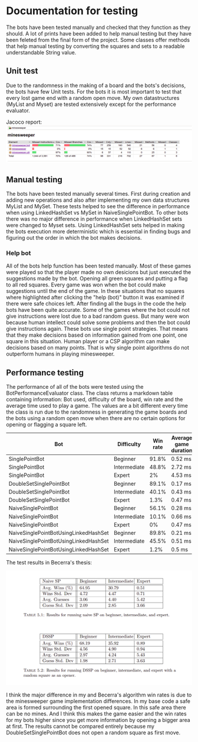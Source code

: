 # Documentation for testing

The bots have been tested manually and checked that they function as they should. A lot of prints have been added to help manual testing but they have been feleted from the final form of the project. Some classes offer methods that help manual testing by converting the squares and sets to a readable understandable String value.

## Unit test

Due to the randomness in the making of a board and the bots's decisions, the bots have few Unit tests. For the bots it is most important to test that every lost game end with a random open move. My own datastructures (MyList and Myset) are tested extensively except for the performance evaluator.

Jacoco report:
<img src="https://github.com/jullebli/minesweeperBot/blob/master/documentation/pictures/jacocoResults.png" />

## Manual testing

The bots have been tested manually several times. First during creation and adding new operations and also after implementing my own data structures MyList and MySet. These tests helped to see the difference in performance when using LinkedHashSet vs MySet in NaiveSinglePointBot. To other bots there was no major difference in performance when LinkedHashSet sets were changed to Myset sets. Using LinkedHashSet sets helped in making the bots execution more deterministic which is essential in finding bugs and figuring out the order in which the bot makes decisions.

### Help bot

All of the bots help function has been tested manually. Most of these games were played so that the player made no own desicions but just executed the suggestions made by the bot. Opening all green squares and putting a flag to all red squares. Every game was won when the bot could make suggestions until the end of the game. In these situations that no squares where highlighted after clicking the "help (bot)" button it was examined if there were safe choices left. After finding all the bugs in the code the help bots have been quite accurate. Some of the games where the bot could not give instructions were lost due to a bad random guess. But many were won because human intellect could solve some problems and then the bot could give instructions again. These bots use single point strategies. That means that they make decisions based on information gained from one point, one square in this situation. Human player or a CSP algorithm can make decisions based on many points. That is why single point algorithms do not outperform humans in playing minesweeper.

## Performance testing

The performance of all of the bots were tested using the BotPerformanceEvaluator class. The class returns a markdown table containing information: Bot used, difficulty of the board, win rate and the average time used to play a game. The values are a bit different every time the class is run due to the randomness in generating the game boards and the bots using a random open move when there are no certain options for opening or flagging a square left.

|Bot|Difficulty|Win rate|Average game duration|
|-----|------|------|------|
|SinglePointBot|Beginner|91.8%|0.52 ms|
|SinglePointBot|Intermediate|48.8%|2.72 ms|
|SinglePointBot|Expert|2%|4.53 ms|
|DoubleSetSinglePointBot|Beginner|89.1%|0.17 ms|
|DoubleSetSinglePointBot|Intermediate|40.1%|0.43 ms|
|DoubleSetSinglePointBot|Expert|1.3%|0.47 ms|
|NaiveSinglePointBot|Beginner|56.1%|0.28 ms|
|NaiveSinglePointBot|Intermediate|10.1%|0.66 ms|
|NaiveSinglePointBot|Expert|0%|0.47 ms|
|NaiveSinglePointBotUsingLinkedHashSet|Beginner|89.8%|0.21 ms|
|NaiveSinglePointBotUsingLinkedHashSet|Intermediate|45.5%|0.51 ms|
|NaiveSinglePointBotUsingLinkedHashSet|Expert|1.2%|0.5 ms|

The test results in Becerra's thesis:

<img src="https://github.com/jullebli/minesweeperBot/blob/master/documentation/pictures/BecerraResults.png" />

I think the major difference in my and Becerra's algorithm win rates is due to the minesweeper game implementation differences. In my base code a safe area is formed surrounding the first opened square. In this safe area there can be no mines. And I think this makes the game easier and the win rates for my bots higher since you get more information by opening a bigger area at first. The results cannot be compared entirely because my DoubleSetSinglePointBot does not open a random square as first move.
